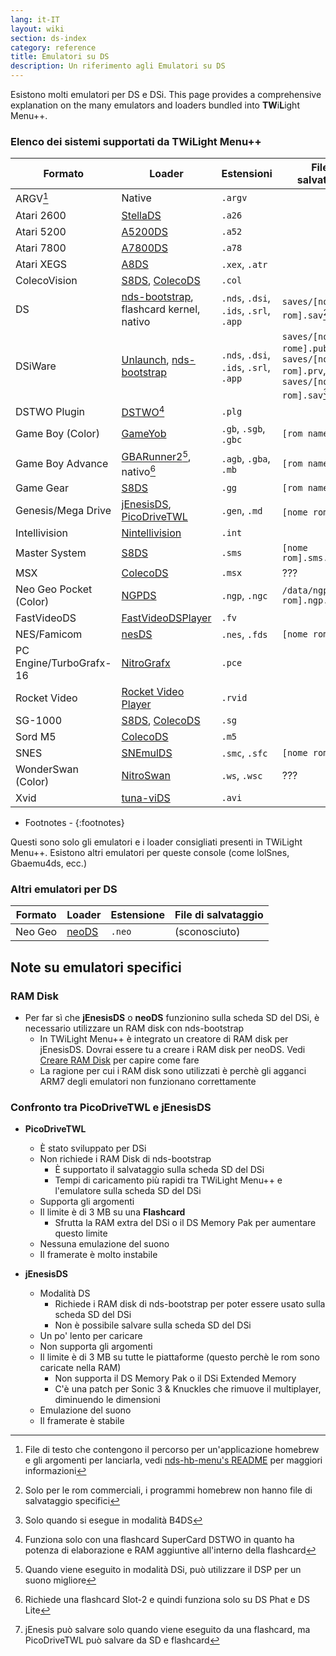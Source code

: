 ```yaml
---
lang: it-IT
layout: wiki
section: ds-index
category: reference
title: Emulatori su DS
description: Un riferimento agli Emulatori su DS
---
```


Esistono molti emulatori per DS e DSi. This page provides a comprehensive explanation on the many emulators and loaders bundled into **TW**i**L**ight Menu++.

### Elenco dei sistemi supportati da TWiLight Menu++

| Formato                 | Loader                                           | Estensioni                             | File di salvataggio                                                         |
| ----------------------- | ------------------------------------------------ | -------------------------------------- | --------------------------------------------------------------------------- |
| ARGV[^1]                | Native                                           | `.argv`                                |                                                                             |
| Atari 2600              | [StellaDS][stellads]                             | `.a26`                                 |                                                                             |
| Atari 5200              | [A5200DS][a5200ds]                               | `.a52`                                 |                                                                             |
| Atari 7800              | [A7800DS][a7800ds]                               | `.a78`                                 |                                                                             |
| Atari XEGS              | [A8DS][a8ds]                                     | `.xex`, `.atr`                         |                                                                             |
| ColecoVision            | [S8DS][s8ds], [ColecoDS][colecods]               | `.col`                                 |                                                                             |
| DS                      | [nds-bootstrap][ndsbs], flashcard kernel, nativo | `.nds`, `.dsi`, `.ids`, `.srl`, `.app` | `saves/[nome rom].sav`[^2]                                                  |
| DSiWare                 | [Unlaunch][unlaunch], [nds-bootstrap][ndsbs]     | `.nds`, `.dsi`, `.ids`, `.srl`, `.app` | `saves/[nome rome].pub`, `saves/[nome rom].prv`, `saves/[nome rom].sav`[^7] |
| DSTWO Plugin            | [DSTWO][dstwo][^3]                               | `.plg`                                 |                                                                             |
| Game Boy (Color)        | [GameYob][gameyob]                               | `.gb`, `.sgb`, `.gbc`                  | `[rom name].sav`                                                            |
| Game Boy Advance        | [GBARunner2][gbarunner2][^4], nativo[^5]         | `.agb`, `.gba`, `.mb`                  | `[rom name].sav`                                                            |
| Game Gear               | [S8DS][s8ds]                                     | `.gg`                                  | `[rom name].gg.sav`                                                         |
| Genesis/Mega Drive      | [jEnesisDS][jenesis], [PicoDriveTWL][pdtwl]      | `.gen`, `.md`                          | `[nome rom].srm`[^6]                                                        |
| Intellivision           | [Nintellivision][nintellivision]                 | `.int`                                 |                                                                             |
| Master System           | [S8DS][s8ds]                                     | `.sms`                                 | `[nome rom].sms.sav`                                                        |
| MSX                     | [ColecoDS][colecods]                             | `.msx`                                 | ???                                                                         |
| Neo Geo Pocket (Color)  | [NGPDS][ngpds]                                   | `.ngp`, `.ngc`                         | `/data/ngpds/[nome rom].ngp.fla`                                            |
| FastVideoDS             | [FastVideoDSPlayer][fastvideodsplayer]           | `.fv`                                  |                                                                             |
| NES/Famicom             | [nesDS][nesds]                                   | `.nes`, `.fds`                         | `[nome rom].sav`                                                            |
| PC Engine/TurboGrafx-16 | [NitroGrafx][nitrografx]                         | `.pce`                                 |                                                                             |
| Rocket Video            | [Rocket Video Player][rvidplayer]                | `.rvid`                                |                                                                             |
| SG-1000                 | [S8DS][s8ds], [ColecoDS][colecods]               | `.sg`                                  |                                                                             |
| Sord M5                 | [ColecoDS][colecods]                             | `.m5`                                  |                                                                             |
| SNES                    | [SNEmulDS][snemulds]                             | `.smc`, `.sfc`                         | `[nome rom].srm`                                                            |
| WonderSwan (Color)      | [NitroSwan][nitroswan]                           | `.ws`, `.wsc`                          | ???                                                                         |
| Xvid                    | [tuna-viDS][tunavids]                            | `.avi`                                 |                                                                             |

- Footnotes -
{:footnotes}

Questi sono solo gli emulatori e i loader consigliati presenti in TWiLight Menu++. Esistono altri emulatori per queste console (come lolSnes, Gbaemu4ds, ecc.)

### Altri emulatori per DS

| Formato | Loader         | Estensione | File di salvataggio |
| ------- | -------------- | ---------- | ------------------- |
| Neo Geo | [neoDS][neods] | `.neo`     | (sconosciuto)       |

## Note su emulatori specifici
### RAM Disk
- Per far sì che **jEnesisDS** o **neoDS** funzionino sulla scheda SD del DSi, è necessario utilizzare un RAM disk con nds-bootstrap
   - In TWiLight Menu++ è integrato un creatore di RAM disk per jEnesisDS. Dovrai essere tu a creare i RAM disk per neoDS. Vedi [Creare RAM Disk](../twilightmenu/creating-ram-disks) per capire come fare
   - La ragione per cui i RAM disk sono utilizzati è perchè gli agganci ARM7 degli emulatori non funzionano correttamente

### Confronto tra PicoDriveTWL e jEnesisDS
- **PicoDriveTWL**
   - È stato sviluppato per DSi
   - Non richiede i RAM Disk di nds-bootstrap
      - È supportato il salvataggio sulla scheda SD del DSi
      - Tempi di caricamento più rapidi tra TWiLight Menu++ e l'emulatore sulla scheda SD del DSi
   - Supporta gli argomenti
   - Il limite è di 3 MB su una **Flashcard**
      - Sfrutta la RAM extra del DSi o il DS Memory Pak per aumentare questo limite
   - Nessuna emulazione del suono
   - Il framerate è molto instabile

- **jEnesisDS**
   - Modalità DS
      - Richiede i RAM disk di nds-bootstrap per poter essere usato sulla scheda SD del DSi
      - Non è possibile salvare sulla scheda SD del DSi
   - Un po' lento per caricare
   - Non supporta gli argomenti
   - Il limite è di 3 MB su tutte le piattaforme (questo perchè le rom sono caricate nella RAM)
      - Non supporta il DS Memory Pak o il DSi Extended Memory
      - C'è una patch per Sonic 3 & Knuckles che rimuove il multiplayer, diminuendo le dimensioni
   - Emulazione del suono
   - Il framerate è stabile


<!-- Links for tables -->
[^1]: File di testo che contengono il percorso per un'applicazione homebrew e gli argomenti per lanciarla, vedi [nds-hb-menu's README](https://github.com/devkitPro/nds-hb-menu#passing-arguments) per maggiori informazioni
[^2]: Solo per le rom commerciali, i programmi homebrew non hanno file di salvataggio specifici
[^7]: Solo quando si esegue in modalità B4DS
[^3]: Funziona solo con una flashcard SuperCard DSTWO in quanto ha potenza di elaborazione e RAM aggiuntive all'interno della flashcard
[^4]: Quando viene eseguito in modalità DSi, può utilizzare il DSP per un suono migliore
[^5]: Richiede una flashcard Slot-2 e quindi funziona solo su DS Phat e DS Lite
[^6]: jEnesis può salvare solo quando viene eseguito da una flashcard, ma PicoDriveTWL può salvare da SD e flashcard

[a5200ds]: https://github.com/wavemotion-dave/A5200DS
[a7800ds]: https://github.com/wavemotion-dave/A7800DS
[a8ds]: https://github.com/wavemotion-dave/A8DS
[colecods]: https://github.com/wavemotion-dave/ColecoDS
[dstwo]: http://eng.supercard.sc
[fastvideodsplayer]: https://github.com/Gericom/FastVideoDSPlayer
[gameyob]: https://github.com/Drenn1/GameYob
[gbarunner2]: https://github.com/Gericom/GBARunner2
[jenesis]: https://www.gamebrew.org/wiki/JEnesisDS
[ndsbs]: https://github.com/DS-Homebrew/nds-bootstrap
[nesds]: https://github.com/DS-Homebrew/NesDS
[ngpds]: https://github.com/FluBBaOfWard/NGPDS
[nitrografx]: https://www.gamebrew.org/wiki/NitroGrafx
[nitroswan]: https://github.com/FluBBaOfWard/NitroSwan
[pdtwl]: https://github.com/DS-Homebrew/PicoDriveTWL
[rvidplayer]: https://gbatemp.net/threads/539163
[s8ds]: https://github.com/FluBBaOfWard/S8DS
[snemulds]: https://www.gamebrew.org/wiki/SnemulDS_-_Revival
[stellads]: https://github.com/wavemotion-dave/StellaDS
[unlaunch]: https://problemkaputt.de/unlaunch.htm
[neods]: https://www.gamebrew.org/wiki/NeoDS
[nintellivision]: https://github.com/wavemotion-dave/NINTV-DS
[tunavids]: https://github.com/chishm/tuna-vids
